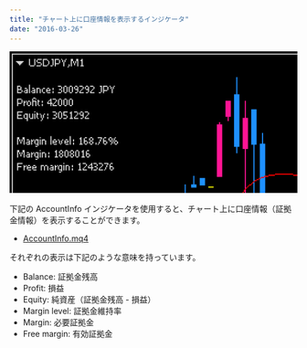 ```yaml
---
title: "チャート上に口座情報を表示するインジケータ"
date: "2016-03-26"
---
```


![account-info-indicator.png](./account-info-indicator.png)

下記の AccountInfo インジケータを使用すると、チャート上に口座情報（証拠金情報）を表示することができます。

- [AccountInfo.mq4](https://github.com/maku77/metatrader/blob/master/Indicators/maku/AccountInfo.mq4)

それぞれの表示は下記のような意味を持っています。

- Balance: 証拠金残高
- Profit: 損益
- Equity: 純資産（証拠金残高 - 損益）
- Margin level: 証拠金維持率
- Margin: 必要証拠金
- Free margin: 有効証拠金

